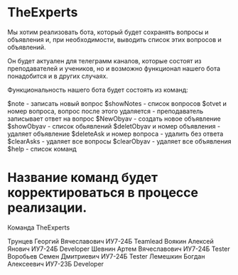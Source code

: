 # TheExperts

Мы хотим реализовать бота, который будет сохранять вопросы и объявления и, при необходимости, выводить список этих вопросов и объявлений.

Он будет актуален для телеграмм каналов, которые состоят из преподавателей и учеников, но и возможно функционал нашего бота понадобится и в других случаях. 


Функциональность нашего бота будет состоять из команд: 

$note - записать новый вопрос
$showNotes - список вопросов
$otvet и номер вопроса, вопрос после этого удаляется - преподаватель записывает ответ на вопрос 
$NewObyav - создать новое объявление 
$showObyav - список обьявлений
$deletObyav и номер объявления - удаляет объявление
$deleteAsk и номер вопроса - удалить без ответа 
$clearAsks - удаляет все вопросы 
$clearObyav - удаляет все объявления
$help - список команд 

# Название команд будет корректироваться в процессе реализации.


Команда TheExperts

Трунцев  Георгий Вячеславович  ИУ7-24Б  Teamlead
Воякин   Алексей Янович        ИУ7-24Б  Developer
Шевнин   Артем   Вячеславович  ИУ7-24Б  Tester
Воробьев Семен   Дмитриевич    ИУ7-24Б  Tester
Лемешкин Богдан  Алексеевич    ИУ7-23Б  Developer
